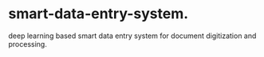 # smart-data-entry-system.
deep learning based smart data entry system for document digitization and processing.
